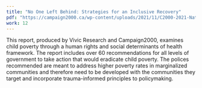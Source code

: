 ```yaml
---
title: "No One Left Behind: Strategies for an Inclusive Recovery"
pdf: "https://campaign2000.ca/wp-content/uploads/2021/11/C2000-2021-National-Report-Card-No-One-Left-Behind-Strategies-for-an-Inclusive-Recovery-AMENDED.pdf"
work: 12
---
```

This report, produced by Vivic Research and Campaign2000, examines child poverty through a human rights and social determinants of health framework. The report includes over 60 recommendations for all levels of government to take action that would eradicate child poverty. The polices recommended are meant to address higher poverty rates in marginalized communities and therefore need to be developed with the communities they target and incorporate trauma-informed principles to policymaking.
